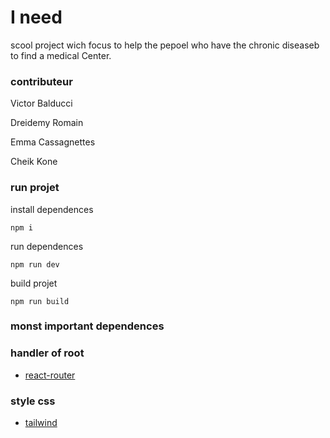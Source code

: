 # I need

scool project wich focus to help the pepoel who have the chronic diseaseb to find a medical Center.

### contributeur

Victor Balducci 

Dreidemy Romain

Emma Cassagnettes 

Cheik Kone 

### run projet

install dependences

`npm i`

run dependences

`npm run dev`

build projet

`npm run build`

### monst important dependences

### handler of root

- [react-router](https://reacttraining.com/react-router/web/guides/quick-start)

### style css

- [tailwind]( https://tailwindcss.com/docs )



